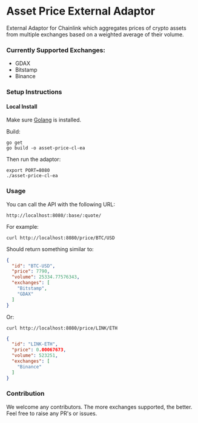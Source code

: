 # Asset Price External Adaptor
External Adaptor for Chainlink which aggregates prices of crypto assets from multiple exchanges based on a weighted average of their volume.

### Currently Supported Exchanges:

- GDAX
- Bitstamp
- Binance

### Setup Instructions
#### Local Install
Make sure [Golang](https://golang.org/pkg/) is installed.

Build:
```
go get
go build -o asset-price-cl-ea
```

Then run the adaptor:
```
export PORT=8080
./asset-price-cl-ea
```

### Usage

You can call the API with the following URL:
```
http://localhost:8080/:base/:quote/
```

For example:
```
curl http://localhost:8080/price/BTC/USD
```
Should return something similar to:
```json
{
  "id": "BTC-USD",
  "price": 7790,
  "volume": 25334.77576343,
  "exchanges": [
    "Bitstamp",
    "GDAX"
  ]
}
```

Or:
```
curl http://localhost:8080/price/LINK/ETH
```
```json
{
  "id": "LINK-ETH",
  "price": 0.00067673,
  "volume": 523251,
  "exchanges": [
    "Binance"
  ]
}
```

### Contribution
We welcome any contributors. The more exchanges supported, the better. Feel free to raise any PR's or issues.